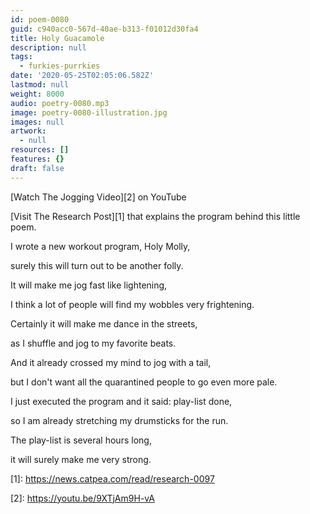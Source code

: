 ```yaml
---
id: poem-0080
guid: c940acc0-567d-40ae-b313-f01012d30fa4
title: Holy Guacamole
description: null
tags:
  - furkies-purrkies
date: '2020-05-25T02:05:06.582Z'
lastmod: null
weight: 8000
audio: poetry-0080.mp3
image: poetry-0080-illustration.jpg
images: null
artwork:
  - null
resources: []
features: {}
draft: false
---
```


\[Watch The Jogging Video]\[2] on YouTube

\[Visit The Research Post]\[1] that explains the program behind this little poem.

I wrote a new workout program, Holy Molly,

surely this will turn out to be another folly.

It will make me jog fast like lightening,

I think a lot of people will find my wobbles very frightening.

Certainly it will make me dance in the streets,

as I shuffle and jog to my favorite beats.

And it already crossed my mind to jog with a tail,

but I don't want all the quarantined people to go even more pale.

I just executed the program and it said: play-list done,

so I am already stretching my drumsticks for the run.

The play-list is several hours long,

it will surely make me very strong.

\[1]: <https://news.catpea.com/read/research-0097>

\[2]: <https://youtu.be/9XTjAm9H-vA>
